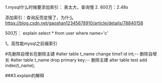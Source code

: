 1.mysql什么时候要添加索引：
表太大，查询慢
2.
800万：2.48s

添加索引：查询反而变慢了，为什么
https://blog.csdn.net/gaoshan12345678910/article/details/78840158

500万：
explain select * from user where name='c'



1。高性能mysql之前缀索引



#先删除自增长在删除主键
#alter table t_name change time1 id int;-- 删除自增长
#alter table t_name drop primary key;-- 删除主建
alter table test add index(t_name);


###3.explain的解释
